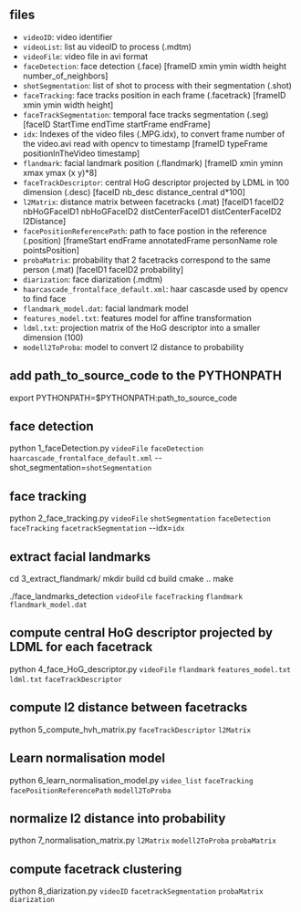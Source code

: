 
## files

 - `videoID`: video identifier
 - `videoList`: list au videoID to process (.mdtm)
 - `videoFile`: video file in avi format
 - `faceDetection`: face detection (.face) [frameID xmin ymin width height number_of_neighbors]
 - `shotSegmentation`: list of shot to process with their segmentation (.shot)
 - `faceTracking`: face tracks position in each frame (.facetrack) [frameID xmin ymin width height]
 - `faceTrackSegmentation`: temporal face tracks segmentation (.seg) [faceID StartTime endTime startFrame endFrame]
 - `idx`: Indexes of the video files (.MPG.idx), to convert frame number of the video.avi read with opencv to timestamp [frameID typeFrame positionInTheVideo timestamp]
 - `flandmark`: facial landmark position (.flandmark) [frameID xmin yminn xmax ymax (x y)*8]
 - `faceTrackDescriptor`: central HoG descriptor projected by LDML in 100 dimension (.desc) [faceID nb_desc distance_central d*100]
 - `l2Matrix`: distance matrix between facetracks (.mat) [faceID1 faceID2 nbHoGFaceID1  nbHoGFaceID2 distCenterFaceID1 distCenterFaceID2 l2Distance]
 - `facePositionReferencePath`: path to face postion in the reference (.position) [frameStart endFrame annotatedFrame personName role pointsPosition]
 - `probaMatrix`: probability that 2 facetracks correspond to the same person (.mat) [faceID1 faceID2 probability]
 - `diarization`: face diarization (.mdtm)
 - `haarcascade_frontalface_default.xml`: haar cascasde used by opencv to find face
 - `flandmark_model.dat`: facial landmark model
 - `features_model.txt`: features model for affine transformation
 - `ldml.txt`: projection matrix of the HoG descriptor into a smaller dimension (100)
 - `modell2ToProba`: model to convert l2 distance to probability

## add path_to_source_code to the PYTHONPATH

export PYTHONPATH=$PYTHONPATH:path_to_source_code

## face detection

python 1_faceDetection.py `videoFile` `faceDetection` `haarcascade_frontalface_default.xml` --shot_segmentation=`shotSegmentation`

## face tracking

python 2_face_tracking.py `videoFile` `shotSegmentation` `faceDetection` `faceTracking` `facetrackSegmentation` --idx=`idx`

## extract facial landmarks

cd 3_extract_flandmark/
mkdir build
cd build
cmake ..
make 

./face_landmarks_detection `videoFile` `faceTracking` `flandmark` `flandmark_model.dat`

## compute central HoG descriptor projected by LDML for each facetrack

python 4_face_HoG_descriptor.py `videoFile` `flandmark` `features_model.txt` `ldml.txt` `faceTrackDescriptor`

## compute l2 distance between facetracks

python 5_compute_hvh_matrix.py `faceTrackDescriptor` `l2Matrix`

## Learn normalisation model

python 6_learn_normalisation_model.py `video_list` `faceTracking` `facePositionReferencePath` `modell2ToProba` 

## normalize l2 distance into probability

python 7_normalisation_matrix.py `l2Matrix` `modell2ToProba` `probaMatrix`

## compute facetrack clustering

python 8_diarization.py `videoID` `facetrackSegmentation` `probaMatrix` `diarization`
